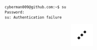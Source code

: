 ```bash
cyberman009@github.com:~$ su
Password:
su: Authentication failure
``` 

<!--![Loading Animation](assets/loading.gif)-->
<div align="center">
  <img src="assets/loading.gif" alt="Loading Animation">
</div>
<!--
**cyberman009/cyberman009** is a ✨ _special_ ✨ repository because its `README.md` (this file) appears on your GitHub profile.

Here are some ideas to get you started:

- 🔭 I’m currently working on ...
- 🌱 I’m currently learning ...
- 👯 I’m looking to collaborate on ...
- 🤔 I’m looking for help with ...
- 💬 Ask me about ...
- 📫 How to reach me: ...
- 😄 Pronouns: ...
- ⚡ Fun fact: ...
-->
